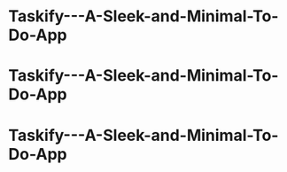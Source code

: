 # Taskify---A-Sleek-and-Minimal-To-Do-App
# Taskify---A-Sleek-and-Minimal-To-Do-App
# Taskify---A-Sleek-and-Minimal-To-Do-App
